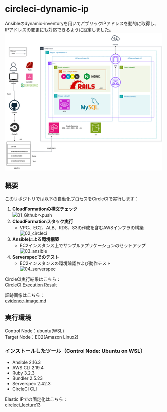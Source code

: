 # circleci-dynamic-ip
Ansibleのdynamic-inventoryを用いてパブリックIPアドレスを動的に取得し、IPアドレスの変更にも対応できるように設定しました。
![構成図](image/img-01_ubuntu.drawio.png)
## 概要
このリポジトリでは以下の自動化プロセスをCircleCIで実行します：
1. **CloudFormationの構文チェック**  
![01_Githubへpush](https://github.com/user-attachments/assets/9fd21bfa-0783-448f-998f-096877d106d0)
2. **CloudFormationスタック実行**  
   - VPC、EC2、ALB、RDS、S3の作成を含むAWSインフラの構築  
   ![02_circleci](https://github.com/user-attachments/assets/874156d4-d53b-4ae4-a84a-4ce1e7522a36)
3. **Ansibleによる環境構築**  
   - EC2インスタンス上でサンプルアプリケーションのセットアップ  
   ![03_ansible](https://github.com/user-attachments/assets/9e4d2a9f-22b0-4b14-b043-66a1f58d0f35)
4. **Serverspecでのテスト**  
   - EC2インスタンスの環境確認および動作テスト  
   ![04_serverspec](https://github.com/user-attachments/assets/ca3f1afc-5da5-4a6f-b791-4289ce3a98f9)

CircleCI実行結果はこちら：  
[CircleCI Execution Result](https://app.circleci.com/pipelines/github/taemimizukura/circleci-dynamic-ip/70/workflows/80438b08-69fb-4c66-ab19-c149d055a44b)  

証跡画像はこちら：  
[evidence-image.md](evidence-image.md)
## 実行環境
Control Node：ubuntu(WSL)  
Target Node：EC2(Amazon Linux2)  

### インストールしたツール（Control Node: Ubuntu on WSL）
- Ansible 2.16.3
- AWS CLI 2.19.4
- Ruby 3.2.3
- Bundler 2.5.23
- Serverspec 2.42.3
- CircleCI CLI

Elastic IPでの固定化はこちら：  
[circleci_lecture13](https://github.com/taemimizukura/circleci_lecture13)


